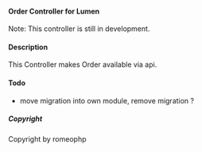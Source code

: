 #### Order Controller for Lumen
Note: This controller is still in development.

#### Description
This Controller makes Order available via api.

#### Todo
* move migration into own module, remove migration ?

##### Copyright
Copyright by romeophp
